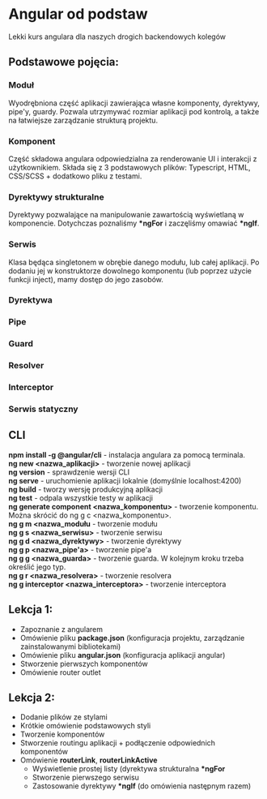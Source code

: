 # Angular od podstaw
  Lekki kurs angulara dla naszych drogich backendowych kolegów

## Podstawowe pojęcia:
  ### Moduł
  Wyodrębniona część aplikacji zawierająca własne komponenty, dyrektywy, pipe'y, guardy.
  Pozwala utrzymywać rozmiar aplikacji pod kontrolą, a także na łatwiejsze zarządzanie strukturą projektu.
  ### Komponent
   Część składowa angulara odpowiedzialna za renderowanie UI i interakcji z użytkownikiem.
    Składa się z 3 podstawowych plików: Typescript, HTML, CSS/SCSS + dodatkowo pliku z testami.
  ### Dyrektywy strukturalne
  Dyrektywy pozwalające na manipulowanie zawartością wyświetlaną w komponencie.
  Dotychczas poznaliśmy <b>*ngFor</b> i zaczęliśmy omawiać <b>*ngIf</b>.
  ### Serwis
  Klasa będąca singletonem w obrębie danego modułu, lub całej aplikacji.
  Po dodaniu jej w konstruktorze dowolnego komponentu (lub poprzez użycie funkcji inject), mamy dostęp do jego zasobów.
  ### Dyrektywa
  ### Pipe
  ### Guard
  ### Resolver
  ### Interceptor
  ### Serwis statyczny

## CLI
  <b>npm install -g @angular/cli</b> - instalacja angulara za pomocą terminala.<br>
  <b>ng new <nazwa_aplikacji></b> - tworzenie nowej aplikacji<br>
  <b>ng version</b> - sprawdzenie wersji CLI<br>
  <b>ng serve</b> - uruchomienie aplikacji lokalnie (domyślnie localhost:4200)<br>
  <b>ng build</b> - tworzy wersję produkcyjną aplikacji<br>
  <b>ng test</b> - odpala wszystkie testy w aplikacji<br>
  <b>ng generate component <nazwa_komponentu></b> - tworzenie komponentu. Można skrócić do ng g c <nazwa_komponentu>.<br>
  <b>ng g m <nazwa_modułu</b> - tworzenie modułu<br>
  <b>ng g s <nazwa_serwisu></b> - tworzenie serwisu<br>
  <b>ng g d <nazwa_dyrektywy></b> - tworzenie dyrektywy<br>
  <b>ng g p <nazwa_pipe'a></b> - tworzenie pipe'a<br>
  <b>ng g g <nazwa_guarda></b> - tworzenie guarda. W kolejnym kroku trzeba określić jego typ.<br>
  <b>ng g r <nazwa_resolvera></b> - tworzenie resolvera<br>
  <b>ng g interceptor <nazwa_interceptora></b> - tworzenie interceptora<br>

## Lekcja 1:
- Zapoznanie z angularem
- Omówienie pliku <b>package.json</b> (konfiguracja projektu, zarządzanie zainstalowanymi bibliotekami)
- Omówienie pliku <b>angular.json</b> (konfiguracja aplikacji angular)
- Stworzenie pierwszych komponentów
- Omówienie router outlet

## Lekcja 2:
- Dodanie plików ze stylami
- Krótkie omówienie podstawowych styli
- Tworzenie komponentów
- Stworzenie routingu aplikacji + podłączenie odpowiednich komponentów
- Omówienie <b>routerLink</b>, <b>routerLinkActive</b>
  - Wyświetlenie prostej listy (dyrektywa strukturalna <b>*ngFor</b>
  - Stworzenie pierwszego serwisu
  - Zastosowanie dyrektywy <b>*ngIf</b> (do omówienia następnym razem)
